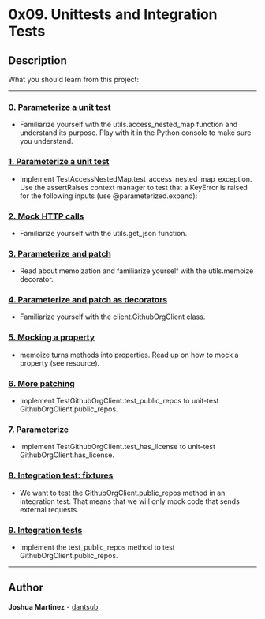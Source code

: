 # 0x09. Unittests and Integration Tests

## Description

What you should learn from this project:

---

### [0. Parameterize a unit test](./test_utils.py)

* Familiarize yourself with the utils.access_nested_map function and understand its purpose. Play with it in the Python console to make sure you understand.

### [1. Parameterize a unit test](./test_utils.py)

* Implement TestAccessNestedMap.test_access_nested_map_exception. Use the assertRaises context manager to test that a KeyError is raised for the following inputs (use @parameterized.expand):

### [2. Mock HTTP calls](./test_utils.py)

* Familiarize yourself with the utils.get_json function.

### [3. Parameterize and patch](./test_utils.py)

* Read about memoization and familiarize yourself with the utils.memoize decorator.

### [4. Parameterize and patch as decorators](./test_client.py)

* Familiarize yourself with the client.GithubOrgClient class.

### [5.  Mocking a property](./test_client.py)

* memoize turns methods into properties. Read up on how to mock a property (see resource).

### [6. More patching](./test_client.py)

* Implement TestGithubOrgClient.test_public_repos to unit-test GithubOrgClient.public_repos.

### [7. Parameterize](./test_client.py)

* Implement TestGithubOrgClient.test_has_license to unit-test GithubOrgClient.has_license.

### [8. Integration test: fixtures](./test_client.py)

* We want to test the GithubOrgClient.public_repos method in an integration test. That means that we will only mock code that sends external requests.

### [9. Integration tests](./test_client.py)

* Implement the test_public_repos method to test GithubOrgClient.public_repos.

---

## Author

**Joshua Martinez** - [dantsub](https://github.com/dantsub)
